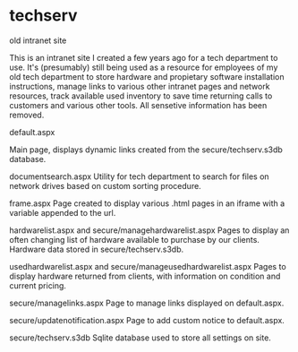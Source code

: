# techserv
old intranet site

This is an intranet site I created a few years ago for a tech department to use. It's (presumably) still being used as a resource for employees of my old tech department to store hardware and propietary software installation instructions, manage links to various other intranet pages and network resources, track available used inventory to save time returning calls to customers and various other tools.  All sensetive information has been removed.

default.aspx

Main page, displays dynamic links created from the secure/techserv.s3db database.

documentsearch.aspx
Utility for tech department to search for files on network drives based on custom sorting procedure.

frame.aspx
Page created to display various .html pages in an iframe with a variable appended to the url.

hardwarelist.aspx and secure/managehardwarelist.aspx
Pages to display an often changing list of hardware available to purchase by our clients. Hardware data stored in secure/techserv.s3db.

usedhardwarelist.aspx and secure/manageusedhardwarelist.aspx
Pages to display hardware returned from clients, with information on condition and current pricing.

secure/managelinks.aspx
Page to manage links displayed on default.aspx.

secure/updatenotification.aspx
Page to add custom notice to default.aspx.

secure/techserv.s3db
Sqlite database used to store all settings on site.
